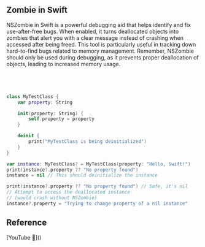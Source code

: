 ## Zombie in Swift

NSZombie in Swift is a powerful debugging aid that helps identify and fix use-after-free bugs. When enabled, it turns deallocated objects into zombies that alert you with a clear message instead of crashing when accessed after being freed. This tool is particularly useful in tracking down hard-to-find bugs related to memory management. Remember, NSZombie should only be used during debugging, as it prevents proper deallocation of objects, leading to increased memory usage.

```swift




class MyTestClass {
    var property: String

    init(property: String) {
        self.property = property
    }

    deinit {
        print("MyTestClass is being deinitialized")
    }
}

var instance: MyTestClass? = MyTestClass(property: "Hello, Swift!")
print(instance?.property ?? "No property found")
instance = nil // This should deinitialize the instance

print(instance?.property ?? "No property found") // Safe, it's nil
// Attempt to access the deallocated instance
// (would crash without NSZombie)
instance?.property = "Trying to change property of a nil instance"
```

## Reference

[YouTube 👀]\(\)